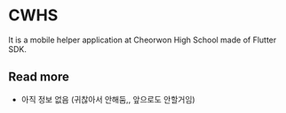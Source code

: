 # CWHS
It is a mobile helper application at Cheorwon High School made of Flutter SDK.

## Read more
- 아직 정보 없음 (귀찮아서 안해둠,, 앞으로도 안할거임) 
